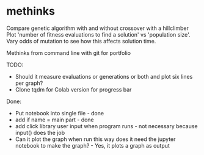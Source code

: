 # methinks
Compare genetic algorithm with and without crossover with a hillclimber 
Plot 'number of fitness evaluations to find a solution' vs 'population size'.
Vary odds of mutation to see how this affects solution time.

Methinks from command line with git for portfolio

TODO:
- Should it measure evaluations or generations or both and plot six lines per graph?
- Clone tqdm for Colab version for progress bar 



Done:
- Put notebook into single file - done
- add if name = main part - done
- add click library user input when program runs - not necessary because input() does the job
- Can it plot the graph when run this way does it need the jupyter notebook to make the graph? - Yes, it plots a graph as output


